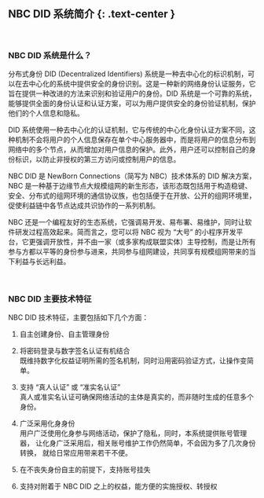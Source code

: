 NBC DID 系统简介 {: .text-center }
---------------

&nbsp;

### NBC DID 系统是什么？

分布式身份 DID (Decentralized Identifiers) 系统是一种去中心化的标识机制，可以在去中心化的系统中提供安全的身份识别。这是一种新的网络身份认证服务，它旨在提供一种改进的方法来识别和验证用户的身份。DID 系统是一个可靠的系统，能够提供全面的身份认证和认证方案，可以为用户提供安全的身份验证机制，保护他们的个人信息和隐私。

DID 系统使用一种去中心化的认证机制，它与传统的中心化身份认证方案不同，这种机制不会将用户的个人信息保存在单个中心服务器中，而是将用户的信息分布到网络中的多个节点，从而增加对用户信息的保护。此外，用户还可以控制自己的身份标识，以防止非授权的第三方访问或控制用户的信息。

NBC DID 是 NewBorn Connections（简写为 NBC）技术体系的 DID 解决方案，NBC 是一种基于边缘节点大规模组网的新生形态，该形态既包括用于构造稳键、安全、分布式的组网环境的通信协议族，也包括便于在开放、公开的组网环境里，促使利益链中各节点达成共识协作的一系列机制。

NBC 还是一个编程友好的生态系统，它强调易开发、易布署、易维护，同时让软件研发过程高效起来。简而言之，您可以将 NBC 视为 “大号” 的小程序开发平台，它更强调开放性，并不由一家（或多家构成联盟实体）主导控制，而是让所有参与方都以平等的身份参与进来，共同参与组网建设，共同享有规模组网带来的当下利益与长远利益。

&nbsp;

### NBC DID 主要技术特征

NBC DID 技术特征，主要包括如下几个方面：

1. 自主创建身份、自主管理身份

2. 将密码登录与数字签名认证有机结合   
   既维持数字化权益证明所需的签名机制，同时沿用密码验证方式，让操作变简单。

3. 支持 “真人认证” 或 “准实名认证”   
   真人或准实名认证可确保网络活动的主体是真实的，而非随时生成的任意多个身份。

4. 广泛采用化身身份   
   用户广泛使用化身参与网络活动，保护了隐私，同时，本系统提供账号管理器，
   让化身广泛采用后，相关账号维护工作仍然简单，不会因为多了几次身份转换，
   就给日常应用带来若干不便。

5. 在不丧失身份自主的前提下，支持账号挂失

6. 支持对附着于 NBC DID 之上的权益，能方便的实施授权、转授权
